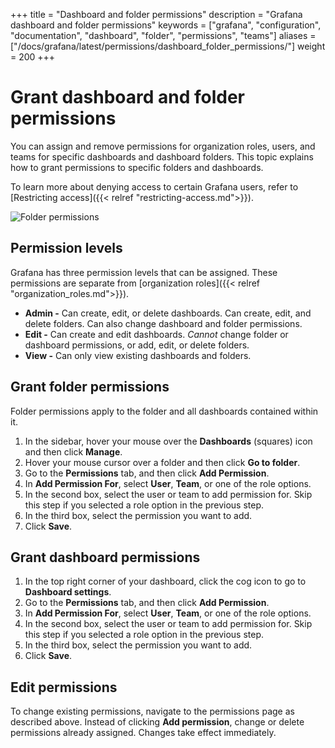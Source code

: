 +++
title = "Dashboard and folder permissions"
description = "Grafana dashboard and folder permissions"
keywords = ["grafana", "configuration", "documentation", "dashboard", "folder", "permissions", "teams"]
aliases = ["/docs/grafana/latest/permissions/dashboard_folder_permissions/"]
weight = 200
+++

# Grant dashboard and folder permissions

You can assign and remove permissions for organization roles, users, and teams for specific dashboards and dashboard folders. This topic explains how to grant permissions to specific folders and dashboards.

To learn more about denying access to certain Grafana users, refer to [Restricting access]({{< relref "restricting-access.md">}}).

![Folder permissions](/img/docs/permissions/folder-permissions-7-5.png)

## Permission levels

Grafana has three permission levels that can be assigned. These permissions are separate from [organization roles]({{< relref "organization_roles.md">}}).

- **Admin -** Can create, edit, or delete dashboards. Can create, edit, and delete folders. Can also change dashboard and folder permissions.
- **Edit -** Can create and edit dashboards. _Cannot_ change folder or dashboard permissions, or add, edit, or delete folders.
- **View -** Can only view existing dashboards and folders.

## Grant folder permissions

Folder permissions apply to the folder and all dashboards contained within it.

1. In the sidebar, hover your mouse over the **Dashboards** (squares) icon and then click **Manage**.
1. Hover your mouse cursor over a folder and then click **Go to folder**.
1. Go to the **Permissions** tab, and then click **Add Permission**.
1. In **Add Permission For**, select **User**, **Team**, or one of the role options.
1. In the second box, select the user or team to add permission for. Skip this step if you selected a role option in the previous step.
1. In the third box, select the permission you want to add.
1. Click **Save**.

## Grant dashboard permissions

1. In the top right corner of your dashboard, click the cog icon to go to **Dashboard settings**.
1. Go to the **Permissions** tab, and then click **Add Permission**.
1. In **Add Permission For**, select **User**, **Team**, or one of the role options.
1. In the second box, select the user or team to add permission for. Skip this step if you selected a role option in the previous step.
1. In the third box, select the permission you want to add.
1. Click **Save**.

## Edit permissions

To change existing permissions, navigate to the permissions page as described above. Instead of clicking **Add permission**, change or delete permissions already assigned. Changes take effect immediately.
